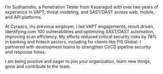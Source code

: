 I’m Sudhamshu, a Penetration Tester from Kasaragod with over two years of experience in VAPT, threat modeling, and SAST/DAST across web, mobile, and API platforms.

At Cyraacs, my previous employer, I led VAPT engagements, result driven, identifying over 100 vulnerabilities and optimizing SAST/DAST automation, improving scan efficiency. My efforts reduced critical security risks by 78% in banking and fintech sectors, including for clients like FIS Global. I partnered with development teams to strengthen CI/CD pipeline security and response times.

I am being positive and eager to join your organization, learn new things, grow and contribute to the team.
